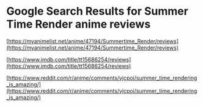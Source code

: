 # Google Search Results for Summer Time Render anime reviews
[https://myanimelist.net/anime/47194/Summertime_Render/reviews](https://myanimelist.net/anime/47194/Summertime_Render/reviews)

[https://www.imdb.com/title/tt15686254/reviews](https://www.imdb.com/title/tt15686254/reviews)

[https://www.reddit.com/r/anime/comments/vjcpoj/summer_time_rendering_is_amazing/](https://www.reddit.com/r/anime/comments/vjcpoj/summer_time_rendering_is_amazing/)

